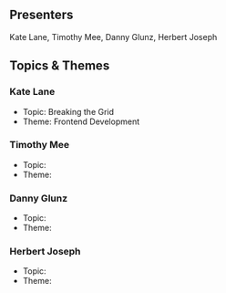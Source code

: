 ## Presenters

Kate Lane, Timothy Mee, Danny Glunz, Herbert Joseph

## Topics & Themes

### Kate Lane

* Topic: Breaking the Grid
* Theme: Frontend Development

### Timothy Mee

* Topic:
* Theme:

### Danny Glunz

* Topic:
* Theme:

### Herbert Joseph

* Topic:
* Theme:
